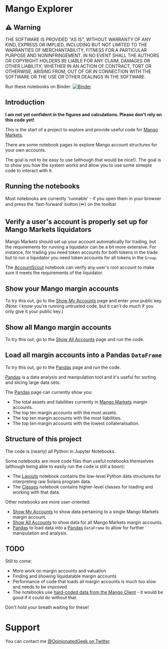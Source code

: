 # Mango Explorer

## ⚠ Warning

THE SOFTWARE IS PROVIDED "AS IS", WITHOUT WARRANTY OF ANY KIND, EXPRESS OR IMPLIED, INCLUDING BUT NOT LIMITED TO THE WARRANTIES OF MERCHANTABILITY, FITNESS FOR A PARTICULAR PURPOSE AND NONINFRINGEMENT. IN NO EVENT SHALL THE AUTHORS OR COPYRIGHT HOLDERS BE LIABLE FOR ANY CLAIM, DAMAGES OR OTHER LIABILITY, WHETHER IN AN ACTION OF CONTRACT, TORT OR OTHERWISE, ARISING FROM, OUT OF OR IN CONNECTION WITH THE SOFTWARE OR THE USE OR OTHER DEALINGS IN THE SOFTWARE.

Run these notebooks on Binder: [![Binder](https://mybinder.org/badge_logo.svg)](https://mybinder.org/v2/gl/OpinionatedGeek%2Fmango-explorer/HEAD)


## Introduction

**I am not yet confident in the figures and calculations. Please don't rely on this code yet!**

This is the start of a project to explore and provide useful code for [Mango Markets](https://mango.markets/).

There are some notebook pages to explore Mango account structures for your own accounts.

The goal is not to be easy to use (although that would be nice!). The goal is to show you how the system works and allow you to use some simeple code to interact with it.


## Running the notebooks

Most notebooks are currently 'runnable' - if you open them in your browser and press the 'fast-forward' button (⏩) on the toolbar


## Verify a user's account is properly set up for Mango Markets liquidators

Mango Markets should set up your account automatically for trading, but the requirements for running a liquidator can be a bit more extensive. For instance, for trading you need token accounts for both tokens in the trade but to run a liquidator you need token accounts for all tokens in the `Group`.

The [AccountScout](AccountScout.ipynb) notebook can verify any user's root account to make sure it meets the requirements of the liquidator.


## Show your Mango margin accounts

To try this out, go to the [Show My Accounts](ShowMyAccounts.ipynb) page and enter your public key. (Note: I know you're running untrusted code, but it can't do much if you only give it your public key.)


## Show all Mango margin accounts

To try this out, go to the [Show All Accounts](ShowAllAccounts.ipynb) page and run the code.


## Load all margin accounts into a Pandas `DataFrame`

To try this out, go to the [Pandas](Pandas.ipynb) page and run the code.

[Pandas](https://pandas.pydata.org/) is a data analysis and manipulation tool and it's useful for sorting and slicing large data sets.

The [Pandas](Pandas.ipynb) page can currently show you:
* The total assets and liabilities currently in [Mango Markets](https://mango.markets/) margin accounts.
* The top ten margin accounts with the most assets.
* The top ten margin accounts with the most liabilities.
* The top ten margin accounts with the lowest collateralisation.


## Structure of this project

The code is (nearly) all Python in Jupyter Notebooks.

Some notebooks are more code files than useful notebooks themselves (although being able to easily run the code is still a boon):
* The [Layouts](Layouts.ipynb) notebook contains the low-level Python data structures for interpreting raw Solana program data.
* The [Classes](Classes.ipynb) notebook contains higher-level classes for loading and working with that data.

Other notebooks are more user-oriented:
* [Show My Accounts](ShowMyAccounts.ipynb) to show data pertaining to a single Mango Markets margin account.
* [Show All Accounts](ShowAllAccounts.ipynb) to show data for all Mango Markets margin accounts.
* [Pandas](Pandas.ipynb) to load data into a [Pandas](https://pandas.pydata.org/) `DataFrame` to allow for further manipulation and analysis.


## TODO

Still to come:
* More work on margin accounts and valuation
* Finding and showing liquidatable margin accounts
* Performance of code that loads all margin accounts is much too slow and needs to be improved.
* The notebooks use [hard-coded data from the Mango Client](https://raw.githubusercontent.com/blockworks-foundation/mango-client-ts/main/src/ids.json) - it would be good if it could do without that.

Don't hold your breath waiting for these!


# Support

You can contact me [@OpinionatedGeek on Twitter](https://twitter.com/OpinionatedGeek).
